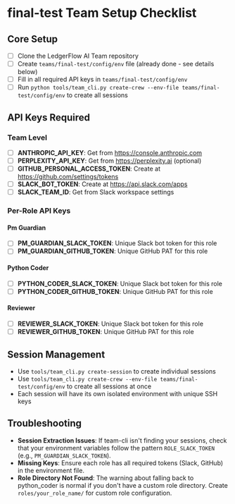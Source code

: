 # final-test Team Setup Checklist

## Core Setup

- [ ] Clone the LedgerFlow AI Team repository
- [ ] Create `teams/final-test/config/env` file (already done - see details below)
- [ ] Fill in all required API keys in `teams/final-test/config/env`
- [ ] Run `python tools/team_cli.py create-crew --env-file teams/final-test/config/env` to create all sessions

## API Keys Required

### Team Level

- [ ] **ANTHROPIC_API_KEY**: Get from https://console.anthropic.com
- [ ] **PERPLEXITY_API_KEY**: Get from https://perplexity.ai (optional)
- [ ] **GITHUB_PERSONAL_ACCESS_TOKEN**: Create at https://github.com/settings/tokens
- [ ] **SLACK_BOT_TOKEN**: Create at https://api.slack.com/apps
- [ ] **SLACK_TEAM_ID**: Get from Slack workspace settings

### Per-Role API Keys

#### Pm Guardian

- [ ] **PM_GUARDIAN_SLACK_TOKEN**: Unique Slack bot token for this role
- [ ] **PM_GUARDIAN_GITHUB_TOKEN**: Unique GitHub PAT for this role

#### Python Coder

- [ ] **PYTHON_CODER_SLACK_TOKEN**: Unique Slack bot token for this role
- [ ] **PYTHON_CODER_GITHUB_TOKEN**: Unique GitHub PAT for this role

#### Reviewer

- [ ] **REVIEWER_SLACK_TOKEN**: Unique Slack bot token for this role
- [ ] **REVIEWER_GITHUB_TOKEN**: Unique GitHub PAT for this role

## Session Management

- Use `tools/team_cli.py create-session` to create individual sessions
- Use `tools/team_cli.py create-crew --env-file teams/final-test/config/env` to create all sessions at once
- Each session will have its own isolated environment with unique SSH keys

## Troubleshooting

- **Session Extraction Issues**: If team-cli isn't finding your sessions, check that your environment variables follow the pattern `ROLE_SLACK_TOKEN` (e.g., `PM_GUARDIAN_SLACK_TOKEN`).
- **Missing Keys**: Ensure each role has all required tokens (Slack, GitHub) in the environment file.
- **Role Directory Not Found**: The warning about falling back to python_coder is normal if you don't have a custom role directory. Create `roles/your_role_name/` for custom role configuration.